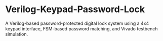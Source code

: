 # Verilog-Keypad-Password-Lock
A Verilog-based password-protected digital lock system using a 4x4 keypad interface, FSM-based password matching, and Vivado testbench simulation.
